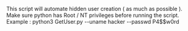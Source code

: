 This script will automate hidden user creation ( as much as possible ).<br/>
Make sure python has Root / NT privileges before running the script.<br/>
Example : python3 GetUser.py --uname hacker --passwd P4$$w0rd
